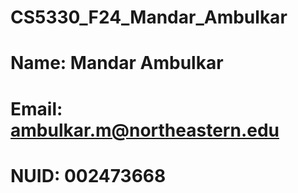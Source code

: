 # CS5330_F24_Mandar_Ambulkar
# Name: Mandar Ambulkar
# Email: ambulkar.m@northeastern.edu
# NUID: 002473668
